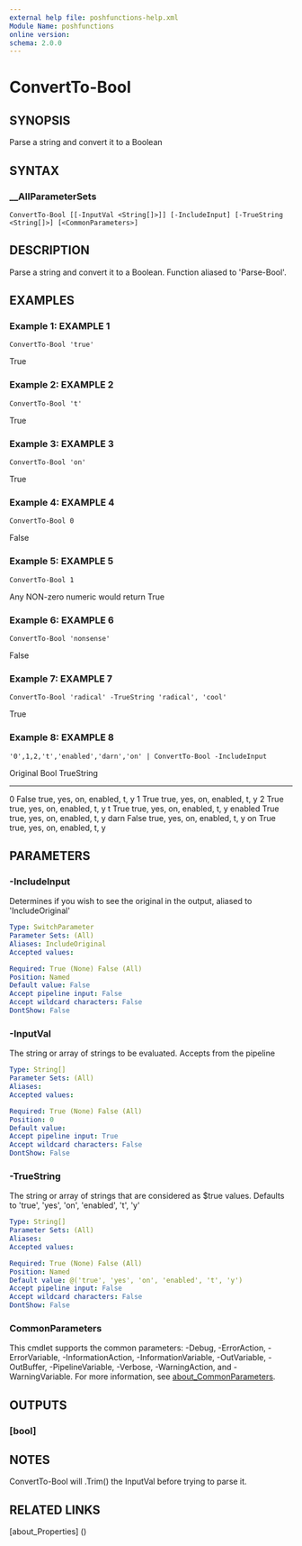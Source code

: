 ```yaml
---
external help file: poshfunctions-help.xml
Module Name: poshfunctions
online version: 
schema: 2.0.0
---
```


# ConvertTo-Bool

## SYNOPSIS

Parse a string and convert it to a Boolean

## SYNTAX

### __AllParameterSets

```
ConvertTo-Bool [[-InputVal <String[]>]] [-IncludeInput] [-TrueString <String[]>] [<CommonParameters>]
```

## DESCRIPTION

Parse a string and convert it to a Boolean.
Function aliased to 'Parse-Bool'.


## EXAMPLES

### Example 1: EXAMPLE 1

```
ConvertTo-Bool 'true'
```

True





### Example 2: EXAMPLE 2

```
ConvertTo-Bool 't'
```

True





### Example 3: EXAMPLE 3

```
ConvertTo-Bool 'on'
```

True





### Example 4: EXAMPLE 4

```
ConvertTo-Bool 0
```

False





### Example 5: EXAMPLE 5

```
ConvertTo-Bool 1
```

Any NON-zero numeric would return
True





### Example 6: EXAMPLE 6

```
ConvertTo-Bool 'nonsense'
```

False





### Example 7: EXAMPLE 7

```
ConvertTo-Bool 'radical' -TrueString 'radical', 'cool'
```

True





### Example 8: EXAMPLE 8

```
'0',1,2,'t','enabled','darn','on' | ConvertTo-Bool -IncludeInput
```

Original  Bool TrueString
--------  ---- ----------
0        False true, yes, on, enabled, t, y
1         True true, yes, on, enabled, t, y
2         True true, yes, on, enabled, t, y
t         True true, yes, on, enabled, t, y
enabled   True true, yes, on, enabled, t, y
darn     False true, yes, on, enabled, t, y
on        True true, yes, on, enabled, t, y






## PARAMETERS

### -IncludeInput

Determines if you wish to see the original in the output, aliased to 'IncludeOriginal'

```yaml
Type: SwitchParameter
Parameter Sets: (All)
Aliases: IncludeOriginal
Accepted values: 

Required: True (None) False (All)
Position: Named
Default value: False
Accept pipeline input: False
Accept wildcard characters: False
DontShow: False
```

### -InputVal

The string or array of strings to be evaluated.
Accepts from the pipeline

```yaml
Type: String[]
Parameter Sets: (All)
Aliases: 
Accepted values: 

Required: True (None) False (All)
Position: 0
Default value: 
Accept pipeline input: True
Accept wildcard characters: False
DontShow: False
```

### -TrueString

The string or array of strings that are considered as $true values.
Defaults to 'true', 'yes', 'on', 'enabled', 't', 'y'

```yaml
Type: String[]
Parameter Sets: (All)
Aliases: 
Accepted values: 

Required: True (None) False (All)
Position: Named
Default value: @('true', 'yes', 'on', 'enabled', 't', 'y')
Accept pipeline input: False
Accept wildcard characters: False
DontShow: False
```


### CommonParameters

This cmdlet supports the common parameters: -Debug, -ErrorAction, -ErrorVariable, -InformationAction, -InformationVariable, -OutVariable, -OutBuffer, -PipelineVariable, -Verbose, -WarningAction, and -WarningVariable. For more information, see [about_CommonParameters](http://go.microsoft.com/fwlink/?LinkID=113216).

## OUTPUTS

### [bool]



## NOTES

ConvertTo-Bool will .Trim() the InputVal before trying to parse it.


## RELATED LINKS

[about_Properties] ()

